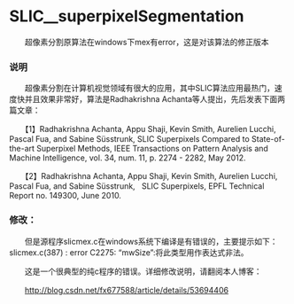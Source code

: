 
# SLIC__superpixelSegmentation
　　超像素分割原算法在windows下mex有error，这是对该算法的修正版本
### 说明
　　超像素分割在计算机视觉领域有很大的应用，其中SLIC算法应用最热门，速度快并且效果非常好，算法是Radhakrishna Achanta等人提出，先后发表下面两篇文章：
  
　　【1】Radhakrishna Achanta, Appu Shaji, Kevin Smith, Aurelien Lucchi, Pascal Fua, and Sabine Süsstrunk, 
    SLIC Superpixels Compared to State-of-the-art Superpixel Methods, IEEE Transactions on Pattern Analysis 
    and Machine Intelligence, vol. 34, num. 11, p. 2274 - 2282, May 2012.
    
　　【2】Radhakrishna Achanta, Appu Shaji, Kevin Smith, Aurelien Lucchi, Pascal Fua, and Sabine Süsstrunk, 
    SLIC Superpixels, EPFL Technical Report no. 149300, June 2010.
### 修改：
　　但是源程序slicmex.c在windows系统下编译是有错误的，主要提示如下：slicmex.c(387) : error C2275: “mwSize”:将此类型用作表达式非法。
  
　　这是一个很典型的纯c程序的错误。详细修改说明，请翻阅本人博客：

　　http://blog.csdn.net/fx677588/article/details/53694406
